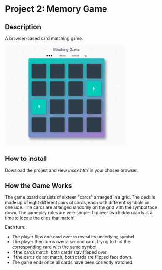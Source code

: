 # Project 2: Memory Game

## Description

A browser-based card matching game.

<img src="https://github.com/jonessarae/front_end_web_developer_projects/blob/master/memory_game/match_game.png" width="400" >

## How to Install

Download the project and view *index.html* in your chosen browser.

## How the Game Works

The game board consists of sixteen "cards" arranged in a grid. The deck is made up of eight different pairs of cards, each with different symbols on one side. The cards are arranged randomly on the grid with the symbol face down. The gameplay rules are very simple: flip over two hidden cards at a time to locate the ones that match!

Each turn:

* The player flips one card over to reveal its underlying symbol.
* The player then turns over a second card, trying to find the corresponding card with the same symbol.
* If the cards match, both cards stay flipped over.
* If the cards do not match, both cards are flipped face down.
* The game ends once all cards have been correctly matched.
